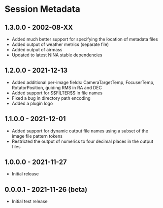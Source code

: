 # Session Metadata

## 1.3.0.0 - 2002-08-XX
* Added much better support for specifying the location of metadata files
* Added output of weather metrics (separate file)
* Added output of airmass
* Updated to latest NINA stable dependencies

## 1.2.0.0 - 2021-12-13
* Added additional per-image fields: CameraTargetTemp, FocuserTemp, RotatorPosition, guiding RMS in RA and DEC
* Added support for \$\$FILTER\$\$ in file names
* Fixed a bug in directory path encoding
* Added a plugin logo

## 1.1.0.0 - 2021-12-01
* Added support for dynamic output file names using a subset of the image file pattern tokens
* Restricted the output of numerics to four decimal places in the output files

## 1.0.0.0 - 2021-11-27
* Initial release

## 0.0.0.1 - 2021-11-26 (beta)
* Initial test release
